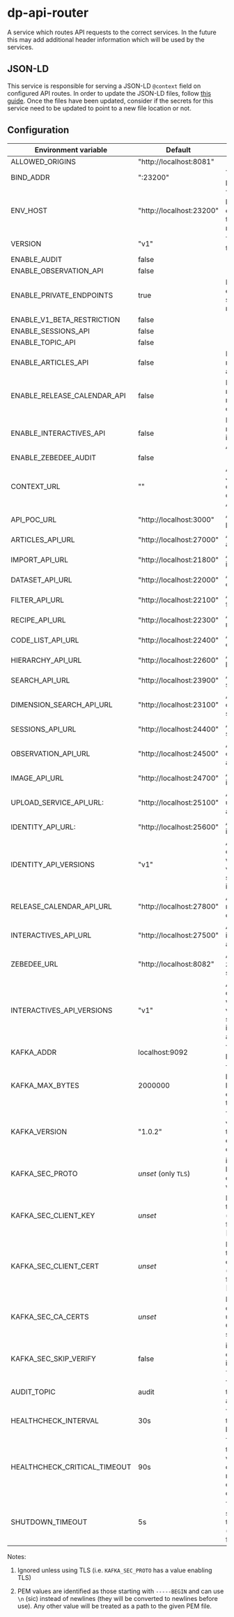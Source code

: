 # dp-api-router

A service which routes API requests to the correct services. In the future this may add additional header information which will be used by the services.

## JSON-LD

This service is responsible for serving a JSON-LD `@context` field on configured API routes. In order to update the JSON-LD files, follow [this guide](JSONLD.md). Once the files have been updated, consider if the secrets for this service need to be updated to point to a new file location or not.

## Configuration

| Environment variable         | Default                                 | Description                                                                        |
|------------------------------|-----------------------------------------|------------------------------------------------------------------------------------|
| ALLOWED_ORIGINS              | "http://localhost:8081"                 |                                                                                    |
| BIND_ADDR                    | ":23200"                                | The host and port to bind to                                                       |
| ENV_HOST                     | "http://localhost:23200"                | The public host for the environment the service is running on                      |
| VERSION                      | "v1"                                    | The version of the API                                                             |
| ENABLE_AUDIT                 | false                                   |                                                                                    |
| ENABLE_OBSERVATION_API       | false                                   |                                                                                    |
| ENABLE_PRIVATE_ENDPOINTS     | true                                    | If private endpoints should be routed                                              |
| ENABLE_V1_BETA_RESTRICTION   | false                                   |                                                                                    |
| ENABLE_SESSIONS_API          | false                                   |                                                                                    |
| ENABLE_TOPIC_API             | false                                   |                                                                                    |
| ENABLE_ARTICLES_API          | false                                   | Flag to enable routing to the articles API                                         |
| ENABLE_RELEASE_CALENDAR_API  | false                                   | Flag to enable routing to the release calendar API                                 |
| ENABLE_INTERACTIVES_API      | false                                   | Flag to enable routing to the interactives API                                     |
| ENABLE_ZEBEDEE_AUDIT         | false                                   |                                                                                    |
| CONTEXT_URL                  | ""                                      | A URL to the JSON-LD context file describing the APIs                              |
| API_POC_URL                  | "http://localhost:3000"                 | A URL to the poc api                                                               |
| ARTICLES_API_URL             | "http://localhost:27000"                | A URL to the articles api                                                          |
| IMPORT_API_URL               | "http://localhost:21800"                | A URL to the import api                                                            |
| DATASET_API_URL              | "http://localhost:22000"                | A URL to the dataset api                                                           |
| FILTER_API_URL               | "http://localhost:22100"                | A URL to the filter api                                                            |
| RECIPE_API_URL               | "http://localhost:22300"                | A URL to the recipe api                                                            |
| CODE_LIST_API_URL            | "http://localhost:22400"                | A URL to the code list api                                                         |
| HIERARCHY_API_URL            | "http://localhost:22600"                | A URL to the hierarchy api                                                         |
| SEARCH_API_URL               | "http://localhost:23900"                | A URL to the search api                                                            |
| DIMENSION_SEARCH_API_URL     | "http://localhost:23100"                | A URL to the dimension search api                                                  |
| SESSIONS_API_URL             | "http://localhost:24400"                | A URL to the sessions api                                                          |
| OBSERVATION_API_URL          | "http://localhost:24500"                | A URL to the observation api                                                       |
| IMAGE_API_URL                | "http://localhost:24700"                | A URL to the image api                                                             |
| UPLOAD_SERVICE_API_URL:      | "http://localhost:25100"                | A URL to the upload service api                                                    |
| IDENTITY_API_URL:            | "http://localhost:25600"                | A URL to the identity api                                                          |
| IDENTITY_API_VERSIONS        | "v1"                                    | A comma delimted string with a list of versions supported by identity api          |
| RELEASE_CALENDAR_API_URL     | "http://localhost:27800"                | A URL to the release calendar api                                                  |
| INTERACTIVES_API_URL         | "http://localhost:27500"                | A URL to the interactives api                                                      |
| ZEBEDEE_URL                  | "http://localhost:8082"                 | A URL to the zebedee service api                                                   |
| INTERACTIVES_API_VERSIONS    | "v1"                                    | A comma delimted string with a list of versions supported by interactives api      |
| KAFKA_ADDR                   | localhost:9092                          | The list of kafka hosts                                                            |
| KAFKA_MAX_BYTES              | 2000000                                 | The maximum bytes that can be sent in an event to kafka topic                      |
| KAFKA_VERSION                | "1.0.2"                                 | The kafka version that this service expects to connect to                          |
| KAFKA_SEC_PROTO              | _unset_                    (only `TLS`) | if set to `TLS`, kafka connections will use TLS                                    |
| KAFKA_SEC_CLIENT_KEY         | _unset_                                 | PEM [2] for the client key (optional, used for client auth) [1]                    |
| KAFKA_SEC_CLIENT_CERT        | _unset_                                 | PEM [2] for the client certificate (optional, used for client auth) [1]            |
| KAFKA_SEC_CA_CERTS           | _unset_                                 | PEM [2] of CA cert chain if using private CA for the server cert [1]               |
| KAFKA_SEC_SKIP_VERIFY        | false                                   | ignore server certificate issues if set to `true` [1]                              |
| AUDIT_TOPIC                  | audit                                   | The kafka topic name for audit events                                              |
| HEALTHCHECK_INTERVAL         | 30s                                     | The period of time between health checks                                           |
| HEALTHCHECK_CRITICAL_TIMEOUT | 90s                                     | The period of time after which failing checks will result in critical global check |
| SHUTDOWN_TIMEOUT             | 5s                                      | The graceful shutdown timeout (`time.Duration` format)                             |

Notes:

1. Ignored unless using TLS (i.e. `KAFKA_SEC_PROTO` has a value enabling TLS)

2. PEM values are identified as those starting with `-----BEGIN`
    and can use `\n` (sic) instead of newlines (they will be converted to newlines before use).
    Any other value will be treated as a path to the given PEM file.
